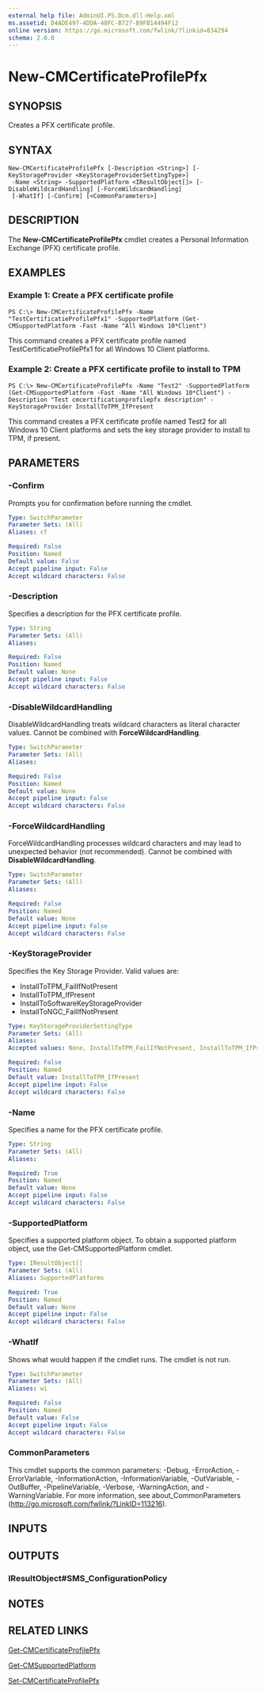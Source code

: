 ```yaml
---
external help file: AdminUI.PS.Dcm.dll-Help.xml
ms.assetid: D4ADE497-4DDA-48FC-B727-B9FB14494F12
online version: https://go.microsoft.com/fwlink/?linkid=834294
schema: 2.0.0
---
```


# New-CMCertificateProfilePfx

## SYNOPSIS
Creates a PFX certificate profile.

## SYNTAX

```
New-CMCertificateProfilePfx [-Description <String>] [-KeyStorageProvider <KeyStorageProviderSettingType>]
 -Name <String> -SupportedPlatform <IResultObject[]> [-DisableWildcardHandling] [-ForceWildcardHandling]
 [-WhatIf] [-Confirm] [<CommonParameters>]
```

## DESCRIPTION
The **New-CMCertificateProfilePfx** cmdlet creates a Personal Information Exchange (PFX) certificate profile.

## EXAMPLES

### Example 1: Create a PFX certificate profile
```
PS C:\> New-CMCertificateProfilePfx -Name "TestCertificatieProfilePfx1" -SupportedPlatform (Get-CMSupportedPlatform -Fast -Name "All Windows 10*Client")
```

This command creates a PFX certificate profile named TestCertificatieProfilePfx1 for all Windows 10 Client platforms.

### Example 2: Create a PFX certificate profile to install to TPM
```
PS C:\> New-CMCertificateProfilePfx -Name "Test2" -SupportedPlatform (Get-CMSupportedPlatform -Fast -Name "All Windows 10*Client") -Description "Test cmcertificationprofilepfx description" -KeyStorageProvider InstallToTPM_IfPresent
```

This command creates a PFX certificate profile named Test2 for all Windows 10 Client platforms and sets the key storage provider to install to TPM, if present.

## PARAMETERS

### -Confirm
Prompts you for confirmation before running the cmdlet.

```yaml
Type: SwitchParameter
Parameter Sets: (All)
Aliases: cf

Required: False
Position: Named
Default value: False
Accept pipeline input: False
Accept wildcard characters: False
```

### -Description
Specifies a description for the PFX certificate profile.

```yaml
Type: String
Parameter Sets: (All)
Aliases: 

Required: False
Position: Named
Default value: None
Accept pipeline input: False
Accept wildcard characters: False
```

### -DisableWildcardHandling
DisableWildcardHandling treats wildcard characters as literal character values. Cannot be combined with **ForceWildcardHandling**.

```yaml
Type: SwitchParameter
Parameter Sets: (All)
Aliases: 

Required: False
Position: Named
Default value: None
Accept pipeline input: False
Accept wildcard characters: False
```

### -ForceWildcardHandling
ForceWildcardHandling processes wildcard characters and may lead to unexpected behavior (not recommended). Cannot be combined with **DisableWildcardHandling**.

```yaml
Type: SwitchParameter
Parameter Sets: (All)
Aliases: 

Required: False
Position: Named
Default value: None
Accept pipeline input: False
Accept wildcard characters: False
```

### -KeyStorageProvider
Specifies the Key Storage Provider.
Valid values are:

- InstallToTPM_FailIfNotPresent
- InstallToTPM_IfPresent
- InstallToSoftwareKeyStorageProvider
- InstallToNGC_FailIfNotPresent

```yaml
Type: KeyStorageProviderSettingType
Parameter Sets: (All)
Aliases: 
Accepted values: None, InstallToTPM_FailIfNotPresent, InstallToTPM_IfPresent, InstallToSoftwareKeyStorageProvider, InstallToNGC_FailIfNotPresent

Required: False
Position: Named
Default value: InstallToTPM_IfPresent
Accept pipeline input: False
Accept wildcard characters: False
```

### -Name
Specifies a name for the PFX certificate profile.

```yaml
Type: String
Parameter Sets: (All)
Aliases: 

Required: True
Position: Named
Default value: None
Accept pipeline input: False
Accept wildcard characters: False
```

### -SupportedPlatform
Specifies a supported platform object.
To obtain a supported platform object, use the Get-CMSupportedPlatform cmdlet.

```yaml
Type: IResultObject[]
Parameter Sets: (All)
Aliases: SupportedPlatforms

Required: True
Position: Named
Default value: None
Accept pipeline input: False
Accept wildcard characters: False
```

### -WhatIf
Shows what would happen if the cmdlet runs.
The cmdlet is not run.

```yaml
Type: SwitchParameter
Parameter Sets: (All)
Aliases: wi

Required: False
Position: Named
Default value: False
Accept pipeline input: False
Accept wildcard characters: False
```

### CommonParameters
This cmdlet supports the common parameters: -Debug, -ErrorAction, -ErrorVariable, -InformationAction, -InformationVariable, -OutVariable, -OutBuffer, -PipelineVariable, -Verbose, -WarningAction, and -WarningVariable. For more information, see about_CommonParameters (http://go.microsoft.com/fwlink/?LinkID=113216).

## INPUTS

## OUTPUTS

### IResultObject#SMS_ConfigurationPolicy

## NOTES

## RELATED LINKS

[Get-CMCertificateProfilePfx](./Get-CMCertificateProfilePfx.md)

[Get-CMSupportedPlatform](./Get-CMSupportedPlatform.md)

[Set-CMCertificateProfilePfx](./Set-CMCertificateProfilePfx.md)
